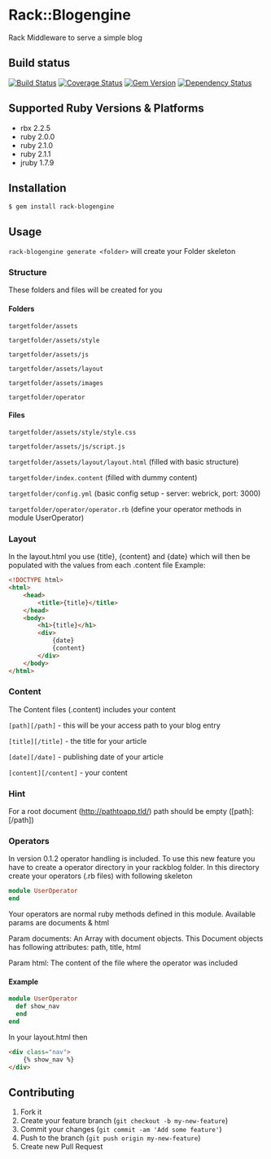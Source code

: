 # Rack::Blogengine

Rack Middleware to serve a simple blog

## Build status

[![Build Status](https://travis-ci.org/Benny1992/rack-blogengine.png?branch=master)](https://travis-ci.org/Benny1992/rack-blogengine)
[![Coverage Status](https://coveralls.io/repos/Benny1992/rack-blogengine/badge.png?branch=master)](https://coveralls.io/r/Benny1992/rack-blogengine?branch=master)
[![Gem Version](https://badge.fury.io/rb/rack-blogengine.png)](http://badge.fury.io/rb/rack-blogengine)
[![Dependency Status](https://gemnasium.com/Benny1992/rack-blogengine.png)](https://gemnasium.com/Benny1992/rack-blogengine)

## Supported Ruby Versions & Platforms

- rbx   2.2.5
- ruby  2.0.0
- ruby  2.1.0
- ruby  2.1.1
- jruby 1.7.9

## Installation

    $ gem install rack-blogengine

## Usage

`rack-blogengine generate <folder>` will create your Folder skeleton

### Structure

These folders and files will be created for you

#### Folders
`targetfolder/assets`

`targetfolder/assets/style`

`targetfolder/assets/js`

`targetfolder/assets/layout`

`targetfolder/assets/images`

`targetfolder/operator`

#### Files
`targetfolder/assets/style/style.css`

`targetfolder/assets/js/script.js`

`targetfolder/assets/layout/layout.html` (filled with basic structure)

`targetfolder/index.content` (filled with dummy content)

`targetfolder/config.yml` (basic config setup - server: webrick, port: 3000)

`targetfolder/operator/operator.rb` (define your operator methods in module UserOperator)

### Layout

In the layout.html you use {title}, {content} and {date} which will then be populated with the values from each .content file
Example:
```html
<!DOCTYPE html>
<html>
	<head>
		<title>{title}</title>
	</head>
	<body>
		<h1>{title}</h1>
		<div>
			{date}
			{content}
		</div>
	</body>
</html>
```
### Content

The Content files (.content) includes your content

`[path][/path]` - this will be your access path to your blog entry

`[title][/title]` - the title for your article

`[date][/date]` - publishing date of your article

`[content][/content]` - your content

### Hint
For a root document (http://pathtoapp.tld/) path should be empty ([path]:[/path])

### Operators

In version 0.1.2 operator handling is included.
To use this new feature you have to create a operator directory in your rackblog folder.
In this directory create your operators (.rb files) with following skeleton

```ruby
module UserOperator
end
```

Your operators are normal ruby methods defined in this module.
Available params are documents & html

Param documents: 
An Array with document objects.
This Document objects has following attributes: path, title, html

Param html:
The content of the file where the operator was included

#### Example

```ruby
module UserOperator
  def show_nav
  end
end
```

In your layout.html then

```html
<div class="nav">	
	{% show_nav %}
</div>
```


## Contributing

1. Fork it
2. Create your feature branch (`git checkout -b my-new-feature`)
3. Commit your changes (`git commit -am 'Add some feature'`)
4. Push to the branch (`git push origin my-new-feature`)
5. Create new Pull Request
